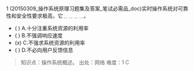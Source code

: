 1
(20150309_操作系统原理习题集及答案_笔试必需品_doc)实时操作系统对可靠性和安全性要求极高，它﹎﹎﹎﹎。
- ( ) A.十分注重系统资源的利用率 
- ( ) B.不强调响应速度 
- (x) C.不强求系统资源的利用率 
- ( ) D.不必向用户反馈信息

> 知识点：操作系统概述。
> 出处：网络
> 难度：1
> C

